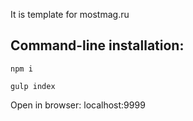 It is template for mostmag.ru

## Command-line installation:

```
npm i

gulp index
```

Open in browser: localhost:9999
